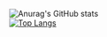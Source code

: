 <!-- ### Hi there 👋 -->
<!--
**This2sho/This2sho** is a ✨ _special_ ✨ repository because its `README.md` (this file) appears on your GitHub profile.

Here are some ideas to get you started:

- 🔭 I’m currently working on ...
- 🌱 I’m currently learning ...
- 👯 I’m looking to collaborate on ...
- 🤔 I’m looking for help with ...
- 💬 Ask me about ...
- 📫 How to reach me: ...
- 😄 Pronouns: ...
- ⚡ Fun fact: ...
-->
![Anurag's GitHub stats](https://github-readme-stats.vercel.app/api?username=This2sho&hide=issues,contribs)<br>
[![Top Langs](https://github-readme-stats.vercel.app/api/top-langs/?username=This2sho&hide=html&layout=compact)](https://github.com/anuraghazra/github-readme-stats)<br>

